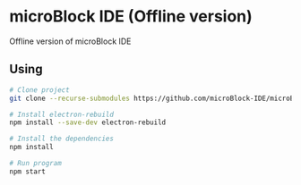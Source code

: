 # microBlock IDE (Offline version)

Offline version of microBlock IDE

## Using

```bash
# Clone project
git clone --recurse-submodules https://github.com/microBlock-IDE/microBlock-IDE-offline.git

# Install electron-rebuild
npm install --save-dev electron-rebuild

# Install the dependencies 
npm install

# Run program
npm start
```

